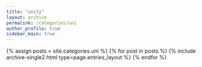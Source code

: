 ```yaml
---
title: "unity"
layout: archive
permalink: /categories/uni
author_profile: true
sidebar_main: true
---
```


{% assign posts = site.categories.uni %}
{% for post in posts %} {% include archive-single2.html type=page.entries_layout %} {% endfor %}
